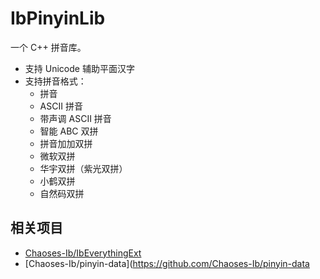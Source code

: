 # IbPinyinLib
一个 C++ 拼音库。

* 支持 Unicode 辅助平面汉字
* 支持拼音格式：
    * 拼音
    * ASCII 拼音
    * 带声调 ASCII 拼音
    * 智能 ABC 双拼
    * 拼音加加双拼
    * 微软双拼
    * 华宇双拼（紫光双拼）
    * 小鹤双拼
    * 自然码双拼

## 相关项目
* [Chaoses-Ib/IbEverythingExt](https://github.com/Chaoses-Ib/IbEverythingExt)
* [Chaoses-Ib/pinyin-data](https://github.com/Chaoses-Ib/pinyin-data
